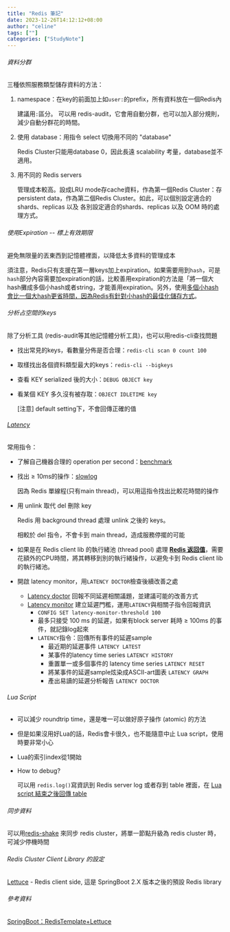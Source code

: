 ```yaml
---
title: "Redis 筆記"
date: 2023-12-26T14:12:12+08:00
author: "celine"
tags: [""]
categories: ["StudyNote"]
---
```


######  資料分群

三種依照服務類型儲存資料的方法：

1. namespace：在key的前面加上如`user:`的prefix，所有資料放在一個Redis內

   建議用`:`區分。
   可以用 redis-audit，它會用自動分群，也可以加入部分規則，減少自動分群花的時間。

2. 使用 database：用指令 select 切換用不同的 "database"

   Redis Cluster只能用database 0，因此長遠 scalability 考量，database並不適用。

3. 用不同的 Redis servers

   管理成本較高。設成LRU mode存cache資料，作為第一個Redis Cluster：存persistent data，作為第二個Redis Cluster。如此，可以個別設定適合的 shards、replicas 以及 各別設定適合的shards、replicas 以及 OOM 時的處理方式。

###### 使用Expiration -- 標上有效期限

避免無限量的丟東西到記憶體裡面，以降低太多資料的管理成本

須注意，Redis只有支援在第一層keys加上expiration。如果需要用到`hash`，可是`hash`部分內容需要加expiration的話，比較善用expiration的方法是「將一個大hash攤成多個小hash或者string，才能善用expiration。另外，使用[多個小hash會比一個大hash更省時間，因為Redis有針對小hash的最佳化儲存方式](https://redis.io/docs/management/optimization/memory-optimization/)。

###### 分析占空間的keys

除了分析工具 (redis-audit等其他記憶體分析工具)，也可以用redis-cli查找問題

- 找出常見的keys，看數量分佈是否合理：`redis-cli scan 0 count 100` 

- 取樣找出各個資料類型最大的keys：`redis-cli --bigkeys`

- 查看 KEY serialized 後的大小：`DEBUG OBJECT key`

- 看某個 KEY 多久沒有被存取：`OBJECT IDLETIME key`

  [注意] default setting下，不會回傳正確的值

###### [Latency](https://redis.io/docs/management/optimization/latency/)

常用指令：

- 了解自己機器合理的 operation per second：[benchmark](https://redis.io/docs/management/optimization/benchmarks/)

- 找出 ≥ 10ms的操作：[slowlog](https://redis.io/commands/slowlog/)

  因為 Redis 單線程(只有main thread)，可以用這指令找出比較花時間的操作

- 用 unlink 取代 del 刪除 key

  Redis 用 background thread 處理 unlink 之後的 keys。

  相較於 del 指令，不會卡到 main thread，造成服務停擺的可能

- 如果是在 Redis client lib 的執行緒池 (thread pool) 處理 <u>**Redis 返回值**</u>，需要花額外的CPU時間，將其轉移到別的執行緒操作，以避免卡到 Redis client lib 的執行緒池。

- 開啟 latency monitor，用`LATENCY DOCTOR`檢查後續改善之處
  - [Latency doctor](https://redis.io/commands/latency-doctor/) 回報不同延遲相關議題，並建議可能的改善方式
  - [Latency monitor](https://redis.io/docs/management/optimization/latency-monitor/) 建立延遲門檻，運用`LATENCY`與相關子指令回報資訊
    - `CONFIG SET latency-monitor-threshold 100`  
    - 最多只接受 100 ms 的延遲，如果有block server 耗時 ≥ 100ms 的事件，就記錄log起來
    - `LATENCY`指令：回傳所有事件的延遲sample
      - 最近期的延遲事件 `LATENCY LATEST`
      - 某事件的latency time series `LATENCY HISTORY`
      - 重置單一或多個事件的 latency time series `LATENCY RESET`
      - 將某事件的延遲sample炫染成ASCII-art圖表 `LATENCY GRAPH`
      - 產出易讀的延遲分析報告 `LATENCY DOCTOR`

###### Lua Script

- 可以減少 roundtrip time，還是唯一可以做好原子操作 (atomic) 的方法

- 但是如果沒用好Lua的話，Redis會卡很久，也不能隨意中止 Lua script，使用時要非常小心

- Lua的索引index從1開始

- How to debug?

  可以用 `redis.log()`寫資訊到 Redis server log 或者存到 table 裡面，在 [Lua script 結束之後回傳 table](https://redis.com/blog/5-6-7-methods-for-tracing-and-debugging-redis-lua-scripts/)

###### 同步資料

可以用[redis-shake](https://github.com/tair-opensource/RedisShake) 來同步 redis cluster，將單一節點升級為 redis cluster 時，可減少停機時間

###### Redis Cluster Client Library 的設定

[Lettuce](https://lettuce.io/) - Redis client side, 這是 SpringBoot 2.X 版本之後的預設 Redis library

###### 參考資料

[SpringBoot：RedisTemplate+Lettuce](https://pdai.tech/md/spring/springboot/springboot-x-redis-lettuce.html)
